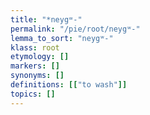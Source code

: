 ```yaml
---
title: "*neygʷ-"
permalink: "/pie/root/neygʷ-"
lemma_to_sort: "neygʷ-"
klass: root
etymology: []
markers: []
synonyms: []
definitions: [["to wash"]]
topics: []
---
```

